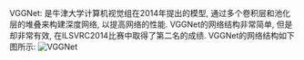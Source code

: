 VGGNet: 是牛津大学计算机视觉组在2014年提出的模型, 通过多个卷积层和池化层的堆叠来构建深度网络, 以提高网络的性能. VGGNet的网络结构非常简单, 但是却非常有效, 在ILSVRC2014比赛中取得了第二名的成绩. VGGNet的网络结构如下图所示:
![VGGNet](https://raw.githubusercontent.com/chenyuntc/pytorch-book/master/chapter04-CNN%E5%9F%BA%E7%A1%80/imgs/vgg.png)
